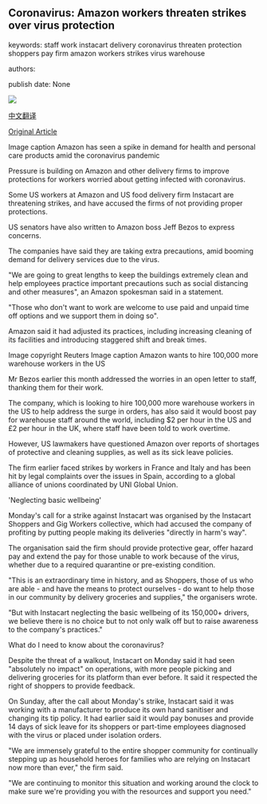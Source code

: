 ## Coronavirus: Amazon workers threaten strikes over virus protection

keywords: staff work instacart delivery coronavirus threaten protection shoppers pay firm amazon workers strikes virus warehouse

authors: 

publish date: None

![](https://ichef.bbci.co.uk/news/1024/branded_news/8306/production/_111324533__102564447_img_2534.jpg)

[中文翻译](Coronavirus%3A%20Amazon%20workers%20threaten%20strikes%20over%20virus%20protection_zh.md)

[Original Article](https://www.bbc.com/news/business-52096273)

Image caption Amazon has seen a spike in demand for health and personal care products amid the coronavirus pandemic

Pressure is building on Amazon and other delivery firms to improve protections for workers worried about getting infected with coronavirus.

Some US workers at Amazon and US food delivery firm Instacart are threatening strikes, and have accused the firms of not providing proper protections.

US senators have also written to Amazon boss Jeff Bezos to express concerns.

The companies have said they are taking extra precautions, amid booming demand for delivery services due to the virus.

"We are going to great lengths to keep the buildings extremely clean and help employees practice important precautions such as social distancing and other measures", an Amazon spokesman said in a statement.

"Those who don't want to work are welcome to use paid and unpaid time off options and we support them in doing so".

Amazon said it had adjusted its practices, including increasing cleaning of its facilities and introducing staggered shift and break times.

Image copyright Reuters Image caption Amazon wants to hire 100,000 more warehouse workers in the US

Mr Bezos earlier this month addressed the worries in an open letter to staff, thanking them for their work.

The company, which is looking to hire 100,000 more warehouse workers in the US to help address the surge in orders, has also said it would boost pay for warehouse staff around the world, including $2 per hour in the US and £2 per hour in the UK, where staff have been told to work overtime.

However, US lawmakers have questioned Amazon over reports of shortages of protective and cleaning supplies, as well as its sick leave policies.

The firm earlier faced strikes by workers in France and Italy and has been hit by legal complaints over the issues in Spain, according to a global alliance of unions coordinated by UNI Global Union.

'Neglecting basic wellbeing'

Monday's call for a strike against Instacart was organised by the Instacart Shoppers and Gig Workers collective, which had accused the company of profiting by putting people making its deliveries "directly in harm's way".

The organisation said the firm should provide protective gear, offer hazard pay and extend the pay for those unable to work because of the virus, whether due to a required quarantine or pre-existing condition.

"This is an extraordinary time in history, and as Shoppers, those of us who are able - and have the means to protect ourselves - do want to help those in our community by delivery groceries and supplies," the organisers wrote.

"But with Instacart neglecting the basic wellbeing of its 150,000+ drivers, we believe there is no choice but to not only walk off but to raise awareness to the company's practices."

What do I need to know about the coronavirus?

Despite the threat of a walkout, Instacart on Monday said it had seen "absolutely no impact" on operations, with more people picking and delivering groceries for its platform than ever before. It said it respected the right of shoppers to provide feedback.

On Sunday, after the call about Monday's strike, Instacart said it was working with a manufacturer to produce its own hand sanitiser and changing its tip policy. It had earlier said it would pay bonuses and provide 14 days of sick leave for its shoppers or part-time employees diagnosed with the virus or placed under isolation orders.

"We are immensely grateful to the entire shopper community for continually stepping up as household heroes for families who are relying on Instacart now more than ever," the firm said.

"We are continuing to monitor this situation and working around the clock to make sure we're providing you with the resources and support you need."